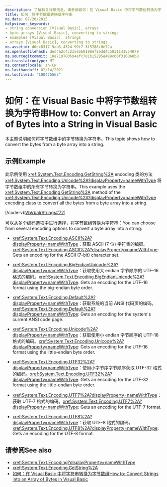 ```yaml
---
description: 了解有关详细信息，请参阅如何：在 Visual Basic 中将字节数组转换为字符串
title: 如何：将字节数组转换成字符串
ms.date: 07/20/2015
helpviewer_keywords:
- string conversion [Visual Basic], arrays
- byte arrays [Visual Basic], converting to strings
- examples [Visual Basic], strings
- arrays [Visual Basic], converting to strings
ms.assetid: d0dc8317-9ab3-4324-99f7-3f5788c0e72a
ms.openlocfilehash: ded4a2c4c235e560198ef2edd4c5031141554079
ms.sourcegitcommit: 10e719780594efc781b15295e499c66f316068b8
ms.translationtype: MT
ms.contentlocale: zh-CN
ms.lasthandoff: 02/14/2021
ms.locfileid: "100425563"
---
```

# <a name="how-to-convert-an-array-of-bytes-into-a-string-in-visual-basic"></a><span data-ttu-id="b76d9-103">如何：在 Visual Basic 中将字节数组转换为字符串</span><span class="sxs-lookup"><span data-stu-id="b76d9-103">How to: Convert an Array of Bytes into a String in Visual Basic</span></span>

<span data-ttu-id="b76d9-104">本主题说明如何将字节数组中的字节转换为字符串。</span><span class="sxs-lookup"><span data-stu-id="b76d9-104">This topic shows how to convert the bytes from a byte array into a string.</span></span>  
  
## <a name="example"></a><span data-ttu-id="b76d9-105">示例</span><span class="sxs-lookup"><span data-stu-id="b76d9-105">Example</span></span>  

 <span data-ttu-id="b76d9-106">此示例使用 <xref:System.Text.Encoding.GetString%2A> encoding 类的方法 <xref:System.Text.Encoding.Unicode%2A?displayProperty=nameWithType> 将字节数组中的所有字节转换为字符串。</span><span class="sxs-lookup"><span data-stu-id="b76d9-106">This example uses the <xref:System.Text.Encoding.GetString%2A> method of the <xref:System.Text.Encoding.Unicode%2A?displayProperty=nameWithType> encoding class to convert all the bytes from a byte array into a string.</span></span>  
  
 [!code-vb[VbVbalrStrings#72](~/samples/snippets/visualbasic/VS_Snippets_VBCSharp/VbVbalrStrings/VB/Class2.vb#72)]  
  
 <span data-ttu-id="b76d9-107">可以从多个编码选项中进行选择，将字节数组转换为字符串：</span><span class="sxs-lookup"><span data-stu-id="b76d9-107">You can choose from several encoding options to convert a byte array into a string:</span></span>  
  
- <span data-ttu-id="b76d9-108"><xref:System.Text.Encoding.ASCII%2A?displayProperty=nameWithType>：获取 ASCII (7 位) 字符集的编码。</span><span class="sxs-lookup"><span data-stu-id="b76d9-108"><xref:System.Text.Encoding.ASCII%2A?displayProperty=nameWithType>: Gets an encoding for the ASCII (7-bit) character set.</span></span>  
  
- <span data-ttu-id="b76d9-109"><xref:System.Text.Encoding.BigEndianUnicode%2A?displayProperty=nameWithType>：获取使用大 endian 字节顺序的 UTF-16 格式的编码。</span><span class="sxs-lookup"><span data-stu-id="b76d9-109"><xref:System.Text.Encoding.BigEndianUnicode%2A?displayProperty=nameWithType>: Gets an encoding for the UTF-16 format using the big-endian byte order.</span></span>  
  
- <span data-ttu-id="b76d9-110"><xref:System.Text.Encoding.Default%2A?displayProperty=nameWithType>：获取系统的当前 ANSI 代码页的编码。</span><span class="sxs-lookup"><span data-stu-id="b76d9-110"><xref:System.Text.Encoding.Default%2A?displayProperty=nameWithType>: Gets an encoding for the system's current ANSI code page.</span></span>  
  
- <span data-ttu-id="b76d9-111"><xref:System.Text.Encoding.Unicode%2A?displayProperty=nameWithType>：获取使用小 endian 字节顺序的 UTF-16 格式的编码。</span><span class="sxs-lookup"><span data-stu-id="b76d9-111"><xref:System.Text.Encoding.Unicode%2A?displayProperty=nameWithType>: Gets an encoding for the UTF-16 format using the little-endian byte order.</span></span>  
  
- <span data-ttu-id="b76d9-112"><xref:System.Text.Encoding.UTF32%2A?displayProperty=nameWithType>：使用小字节序字节顺序获取 UTF-32 格式的编码。</span><span class="sxs-lookup"><span data-stu-id="b76d9-112"><xref:System.Text.Encoding.UTF32%2A?displayProperty=nameWithType>: Gets an encoding for the UTF-32 format using the little-endian byte order.</span></span>  
  
- <span data-ttu-id="b76d9-113"><xref:System.Text.Encoding.UTF7%2A?displayProperty=nameWithType>：获取 UTF-7 格式的编码。</span><span class="sxs-lookup"><span data-stu-id="b76d9-113"><xref:System.Text.Encoding.UTF7%2A?displayProperty=nameWithType>: Gets an encoding for the UTF-7 format.</span></span>  
  
- <span data-ttu-id="b76d9-114"><xref:System.Text.Encoding.UTF8%2A?displayProperty=nameWithType>：获取 UTF-8 格式的编码。</span><span class="sxs-lookup"><span data-stu-id="b76d9-114"><xref:System.Text.Encoding.UTF8%2A?displayProperty=nameWithType>: Gets an encoding for the UTF-8 format.</span></span>  
  
## <a name="see-also"></a><span data-ttu-id="b76d9-115">请参阅</span><span class="sxs-lookup"><span data-stu-id="b76d9-115">See also</span></span>

- <xref:System.Text.Encoding?displayProperty=nameWithType>
- <xref:System.Text.Encoding.GetString%2A>
- [<span data-ttu-id="b76d9-116">如何：在 Visual Basic 中将字符串转换为字节数组</span><span class="sxs-lookup"><span data-stu-id="b76d9-116">How to: Convert Strings into an Array of Bytes in Visual Basic</span></span>](how-to-convert-strings-into-an-array-of-bytes.md)
